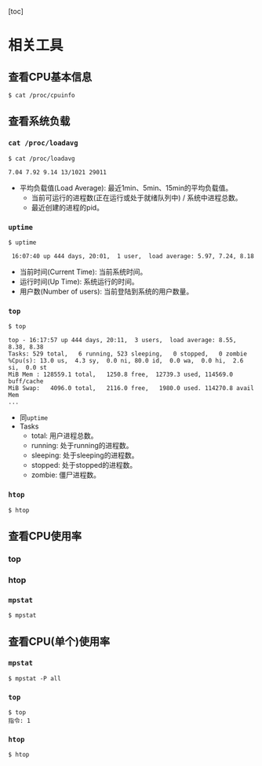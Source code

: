 [toc]

# 相关工具

## 查看CPU基本信息

```shell
$ cat /proc/cpuinfo
```

## 查看系统负载
### `cat /proc/loadavg `

```shell
$ cat /proc/loadavg 
```
```text
7.04 7.92 9.14 13/1021 29011
```

- 平均负载值(Load Average): 最近1min、5min、15min的平均负载值。
  - 当前可运行的进程数(正在运行或处于就绪队列中) / 系统中进程总数。
  - 最近创建的进程的pid。

### `uptime`

```shell
$ uptime
```
```text
 16:07:40 up 444 days, 20:01,  1 user,  load average: 5.97, 7.24, 8.18
```

- 当前时间(Current Time): 当前系统时间。
- 运行时间(Up Time): 系统运行的时间。
- 用户数(Number of users): 当前登陆到系统的用户数量。

### `top`

```shell
$ top
```
```text
top - 16:17:57 up 444 days, 20:11,  3 users,  load average: 8.55, 8.38, 8.38
Tasks: 529 total,   6 running, 523 sleeping,   0 stopped,   0 zombie
%Cpu(s): 13.0 us,  4.3 sy,  0.0 ni, 80.0 id,  0.0 wa,  0.0 hi,  2.6 si,  0.0 st
MiB Mem : 128559.1 total,   1250.8 free,  12739.3 used, 114569.0 buff/cache
MiB Swap:   4096.0 total,   2116.0 free,   1980.0 used. 114270.8 avail Mem 
...
```

- 同`uptime`
- Tasks
  - total: 用户进程总数。
  - running: 处于running的进程数。
  - sleeping: 处于sleeping的进程数。
  - stopped: 处于stopped的进程数。
  - zombie: 僵尸进程数。

### `htop`

```shell
$ htop
```

## 查看CPU使用率

### top

### htop

### `mpstat`

```shell
$ mpstat
```

## 查看CPU(单个)使用率

### `mpstat`

```shell
$ mpstat -P all
```

### `top`

```shell
$ top 
指令: 1
```

### `htop`

```shell
$ htop
```